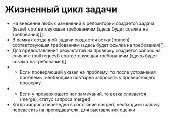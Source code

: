 # Жизненный цикл задачи

- На внесение любых изменений в репозитории создается задача (issue) соответсвующая требованиям (здесь будет ссылка на требования)[].
- В рамках созданной задачи создается ветка (branch) соответсвующая требованиям (здесь будет ссылка на требования)[].
- Для предоставления результатов на проверку создается запрос на слияние (pull request) соответсвующая требованиям (здесь будет ссылка на требования)[].
- - Если проверяюший указал на проблему, то после устранения проблемы, необходимо повторно запросить у проверяющего проверку.
- - Если у проверяющего нет замечаний, то ветка сливается (merge), статус запроса merged
- Когда запроса переведен в состояние merged, необходимо задачу перевесить на преподавателя, для выставления оценки